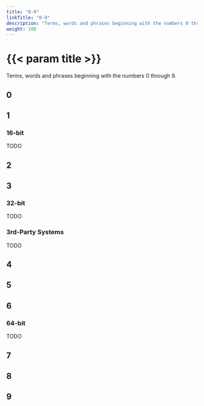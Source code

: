 ```yaml
---
title: "0-9"
linkTitle: "0-9"
description: "Terms, words and phrases beginning with the numbers 0 through 9."
weight: 100
---
```


# {{< param title >}}

Terms, words and phrases beginning with the numbers 0 through 9.

## 0

## 1

### 16-bit

TODO

## 2

## 3

### 32-bit

TODO

### 3rd-Party Systems

TODO

## 4

## 5

## 6

### 64-bit

TODO

## 7

## 8

## 9
